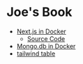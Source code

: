 # Joe's Book

- [Next.js in Docker](https://youtu.be/aNh8iShFXto)
	- [Source Code](https://github.com/vercel/next.js/tree/canary/examples/with-docker)
- [Mongo.db in Docker](https://www.mongodb.com/compatibility/docker)
- [tailwind table](https://youtu.be/S4MhQ6peq8A)

